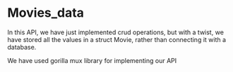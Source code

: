 # Movies_data
<p>
  In this API, we have just implemented crud operations, but with a twist, we have stored all the values in a struct Movie, rather than connecting it with a database.</p>

<p> We have used gorilla mux library for implementing our API </p>
